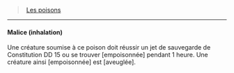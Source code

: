 ﻿---
!GenericItem
Id: poisons_hd.md#malice-inhalation
ParentLink: poisons_hd.md#les-poisons
Name: Malice (inhalation)
ParentName: Les poisons
NameLevel: 4
Attributes:
  Name: Malice (inhalation)
  Markdown: >+
    #### <!--Name-->Malice (inhalation)<!--/Name-->


    Une créature soumise à ce poison doit réussir un jet de sauvegarde de Constitution DD 15 ou se trouver [empoisonnée] pendant 1 heure. Une créature ainsi [empoisonnée] est [aveuglée].

AttributesDictionary: >+
  Name: Malice (inhalation)

  Markdown: >+

    #### <!--Name-->Malice (inhalation)<!--/Name-->





    Une créature soumise à ce poison doit réussir un jet de sauvegarde de Constitution DD 15 ou se trouver [empoisonnée] pendant 1 heure. Une créature ainsi [empoisonnée] est [aveuglée].



---
> [Les poisons](hd_poisons.md)

---

#### Malice (inhalation)

Une créature soumise à ce poison doit réussir un jet de sauvegarde de Constitution DD 15 ou se trouver [empoisonnée] pendant 1 heure. Une créature ainsi [empoisonnée] est [aveuglée].

